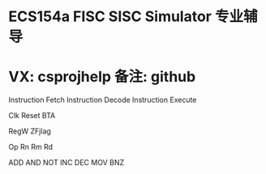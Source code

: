 # ECS154a FISC SISC Simulator 专业辅导
# VX: csprojhelp 备注: github

Instruction Fetch
Instruction Decode
Instruction Execute

Clk
Reset
BTA

RegW
ZFjlag

Op Rn Rm Rd

ADD
AND
NOT
INC
DEC
MOV
BNZ
